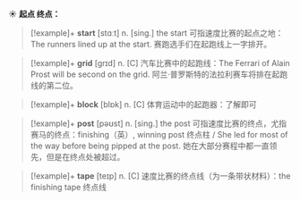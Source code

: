 ☀ <span class="category">**起点 终点：**</span>
>[!example]+ <span class="vocabulary">**start**</span> [stɑːt] 
> <span class="definition">n. [sing.] the start 可指速度比赛的起点之地：</span>The runners lined up at the start. 赛跑选手们在起跑线上一字排开。
           
>[!example]+ <span class="vocabulary">**grid**</span> [grɪd]
> <span class="definition">n. [C] 汽车比赛中的起跑线：</span>The Ferrari of Alain Prost will be second on the grid. 阿兰·普罗斯特的法拉利赛车将排在起跑线的第二位。
 
>[!example]+ <span class="vocabulary">**block**</span> [blɒk] 
> <span class="definition">n. [C] 体育运动中的起跑器：</span>了解即可

>[!example]+ <span class="vocabulary">**post**</span> [pəʊst] 
> <span class="definition">n. [sing.] the post 可指速度比赛的终点，尤指赛马的终点：</span>finishing（英）, winning post 终点柱 / She led for most of the way before being pipped at the post. 她在大部分赛程中都一直领先，但是在终点处被超过。

>[!example]+ <span class="vocabulary">**tape**</span> [teɪp] 
> <span class="definition">n. [C] 速度比赛的终点线（为一条带状材料）：</span>the finishing tape 终点线
